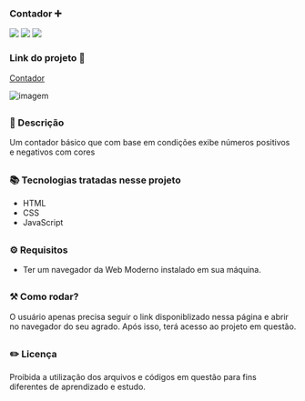 ### Contador ➕ 

<div style="display: inline_block">

<img src="https://img.shields.io/badge/html5-%23E34F26.svg?style=for-the-badge&logo=html5&logoColor=white" />
<img src="https://img.shields.io/badge/css3-%231572B6.svg?style=for-the-badge&logo=css3&logoColor=white" />
<img src="https://img.shields.io/badge/javascript-%23323330.svg?style=for-the-badge&logo=javascript&logoColor=%23F7DF1E" />

### Link do projeto 🔗 

<a href="https://26tassiofernandes.github.io/Contador/contador.html" rel="external">Contador</a>

<img src="https://user-images.githubusercontent.com/86972667/233251549-8a3556cd-91f2-4fa7-8b53-0c79640c72f4.png" alt="imagem">
</div>

##

### 📜 Descrição 
Um contador básico que com base em condições exibe números positivos e negativos com cores

##

### 📚 Tecnologias tratadas nesse projeto

- HTML
- CSS
- JavaScript

##

### ⚙ Requisitos

- Ter um navegador da Web Moderno instalado em sua máquina.

##

### ⚒️ Como rodar?

O usuário apenas precisa seguir o link disponiblizado nessa página e abrir no navegador do seu agrado. Após isso, terá acesso ao projeto em questão.

##

### ✏️ Licença

Proibida a utilização dos arquivos e códigos em questão para fins diferentes de aprendizado e estudo.

##
